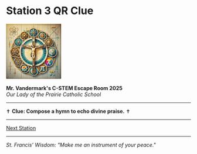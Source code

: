 # Station 3 QR Clue

<img src="https://raw.githubusercontent.com/bonJoeV/C-STEM-Curriculum/refs/heads/main/logo.jpg" width="150" height="150" alt="Our Lady of the Prairie Catholic School Logo">

**Mr. Vandermark's C-STEM Escape Room 2025**  
*Our Lady of the Prairie Catholic School*

---

✝ **Clue: Compose a hymn to echo divine praise.** ✝

---

[Next Station](https://bonjoev.github.io/C-STEM-Curriculum/Resources/CSTEM_Escape_Room/Mission_to_Unlock_the_Cathedral_Code/station4-handout-ubn3rt)

---

*St. Francis’ Wisdom: "Make me an instrument of your peace."*